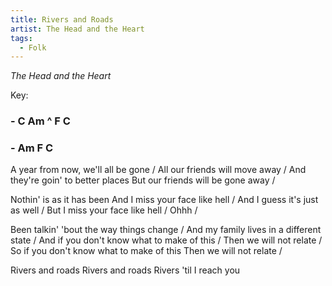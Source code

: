 ```yaml
---
title: Rivers and Roads
artist: The Head and the Heart
tags: 
  - Folk
---
```


*The Head and the Heart*

Key: 
### - C Am ^ F C  
### - Am F C 

<p class="lyrics">
A year from now, we'll all be gone / All our friends will move away / And they're goin' to better places  But our friends will be gone away /

 Nothin' is as it has been  And I miss your face like hell / And I guess it's just as well / But I miss your face like hell / Ohhh / 
 
 Been talkin' 'bout the way things change / And my family lives in a different state / And if you don't know what to make of this / Then we will not relate / So if you don't know what to make of this  Then we will not relate / 
 
 Rivers and roads  Rivers and roads  Rivers 'til I reach you
</p>